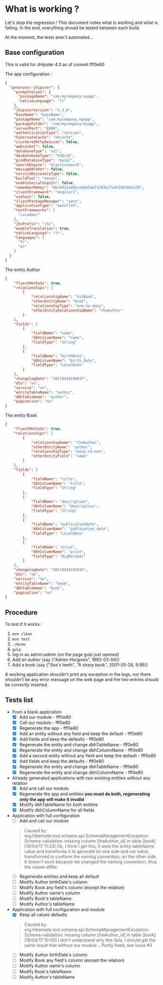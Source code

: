 # What is working ? 
Let's stop the regression ! This document notes what is working and what is failing. In the end, everything should be tested between each build.

At the moment, the tests aren't automated...

## Base configuration

This is valid for JHipster 4.3 as of commit fff0e80

The app configuration : 
```json
{
  "generator-jhipster": {
    "promptValues": {
      "packageName": "com.mycompany.myapp",
      "nativeLanguage": "fr"
    },
    "jhipsterVersion": "4.3.0",
    "baseName": "baseName",
    "packageName": "com.mycompany.myapp",
    "packageFolder": "com/mycompany/myapp",
    "serverPort": "8080",
    "authenticationType": "session",
    "hibernateCache": "ehcache",
    "clusteredHttpSession": false,
    "websocket": false,
    "databaseType": "sql",
    "devDatabaseType": "h2Disk",
    "prodDatabaseType": "mysql",
    "searchEngine": "elasticsearch",
    "messageBroker": false,
    "serviceDiscoveryType": false,
    "buildTool": "maven",
    "enableSocialSignIn": false,
    "rememberMeKey": "0bc0d21a40bce8de5a671283b27a451843b9a339",
    "clientFramework": "angular1",
    "useSass": false,
    "clientPackageManager": "yarn",
    "applicationType": "monolith",
    "testFrameworks": [
      "cucumber"
    ],
    "jhiPrefix": "jhi",
    "enableTranslation": true,
    "nativeLanguage": "fr",
    "languages": [
      "fr",
      "en"
    ]
  }
}
```

The entity Author
```json
{
    "fluentMethods": true,
    "relationships": [
        {
            "relationshipName": "hisBook",
            "otherEntityName": "book",
            "relationshipType": "one-to-many",
            "otherEntityRelationshipName": "theAuthor"
        }
    ],
    "fields": [
        {
            "fieldName": "name",
            "dbhColumnName": "name",
            "fieldType": "String"
        },
        {
            "fieldName": "birthDate",
            "dbhColumnName": "birth_date",
            "fieldType": "LocalDate"
        }
    ],
    "changelogDate": "20170418140037",
    "dto": "no",
    "service": "no",
    "entityTableName": "author",
    "dbhTableName": "author",
    "pagination": "no"
}
```

The entity Book
```json
{
    "fluentMethods": true,
    "relationships": [
        {
            "relationshipName": "theAuthor",
            "otherEntityName": "author",
            "relationshipType": "many-to-one",
            "otherEntityField": "name"
        }
    ],
    "fields": [
        {
            "fieldName": "title",
            "dbhColumnName": "title",
            "fieldType": "String"
        },
        {
            "fieldName": "description",
            "dbhColumnName": "description",
            "fieldType": "String"
        },
        {
            "fieldName": "publicationDate",
            "dbhColumnName": "publication_date",
            "fieldType": "LocalDate"
        },
        {
            "fieldName": "price",
            "dbhColumnName": "price",
            "fieldType": "BigDecimal"
        }
    ],
    "changelogDate": "20170418145015",
    "dto": "no",
    "service": "no",
    "entityTableName": "book",
    "dbhTableName": "book",
    "pagination": "no"
}
```

## Procedure
To test if it works :

1. `mvn clean`
1. `mvn test`
1. `./mvnw`
1. `gulp`
1. log in as admin:admin (on the page gulp just opened)
1. Add an author (say {"Adrien Horgnies", 1992-03-04})
1. Add a book (say {"Sea's teeth", "A sharp book", 2001-05-28, 9.99})

A working application shouldn't print any exception in the logs, nor there shouldn't be any error message on the web page and the two entries should be correctly inserted.

## Tests list

* From a blank application
	* [x] Add our module - fff0e80
	* [x] Call our module - fff0e80
	* [x] Regenerate the app - fff0e80
	* [x] Add an entity without any field and keep the default - fff0e80
	* [x] Add fields and keep the defaults - fff0e80
	* [x] Regenerate the entity and change dbhTableName - fff0e80
	* [x] Regenerate the entity and change dbhColumnName - fff0e80
	* [x] Add a second entity without any field and keep the default - fff0e80
	* [x] Add fields and keep the defaults - fff0e80
	* [x] Regenerate the entity and change dbhTableName - fff0e80
	* [x] Regenerate the entity and change dbhColumnName - fff0e80
* Already generated applications with two existing entities without any relation
	* [x] Add and call our module
	* [x] Regenerate the app and entities **you must do both, regenerating only the app will make it invalid**
	* [x] Modify dbhTableName for both entities
	* [x] Modify dbhColumnName for all fields
* Application with full configuration
	* [ ] Add and call our module
	> Caused by: org.hibernate.tool.schema.spi.SchemaManagementException: Schema-validation: missing column [theAuthor_id] in table [book]
	[19/04/17 11:33] Ok, I think I get this, it uses the entity tableName value and transforms it to generate on one side and our value, transformed to conform the naming convention, on the other side.
	It doesn't work because we changed the naming convention, thus the values differ.
	* [ ] Regenerate entities and keep all default
	* [ ] Modify Author birthDate's column
	* [ ] Modify Book any field's column (except the relation)
	* [ ] Modify Author name's column
	* [ ] Modify Book's tableName
	* [ ] Modify Author's tableName
* Application with full configuration and module
	* [x] Keep all values defaults
	> Caused by: org.hibernate.tool.schema.spi.SchemaManagementException: Schema-validation: missing column [theAuthor_id] in table [book]
	[19/04/17 10:00] I don't understand why this fails, I should get the same result that without our module...
	Partly fixed, see issue #3
	* [ ] Modify Author birthDate's column
	* [ ] Modify Book any field's column (except the relation)
	* [ ] Modify Author name's column
	* [ ] Modify Book's tableName
	* [ ] Modify Author's tableName
